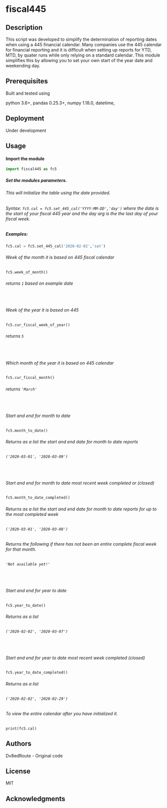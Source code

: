 
# fiscal445

## Description

This script was developed to simplify the determination of reporting dates when using a 445 financial calendar. Many companies use the 445 calendar for financial reporting and it is difficult when setting up reports for YTD, MTD, by quater runs while only relying on a standard calendar. This module simplifies this by allowing you to set your own  start of the year date and weekending day.

## Prerequisites
Built and tested using

python 3.6+, 
pandas 0.25.3+, 
numpy 1.18.0, 
datetime, 

## Deployment
Under development



## Usage

#### Import the module

```python
import fiscal445 as fc5
```

##### Set the modules parameters.

###### This will initialize the table using the date provided.
###### Syntax: `fc5.cal = fc5.set_445_cal('YYYY-MM-DD','day')` where the date is the start of your fiscal 445 year and the day arg is the the last day of your fiscal week.

##### Examples:

```python
fc5.cal = fc5.set_445_cal('2020-02-02','sat')
```


###### Week of the month it is based on 445 fiscal calendar

```python
fc5.week_of_month()
```
###### returns `1` based on example date

<br>


###### Week of the year it is based on 445

```python
fc5.cur_fiscal_week_of_year()
```
###### returns `5` 

<br>

###### Which month of the year it is based on 445 calendar


```python
fc5.cur_fiscal_month()
```
###### returns `'March'`

<br>

###### Start and end for month to date


```python
fc5.month_to_date()
```
###### Returns as a list the start and end date for month to date reports

###### `('2020-03-01', '2020-03-09')`
<br>


###### Start and end for month to date most recent week completed or (closed)


```python
fc5.month_to_date_completed()
```

###### Returns as a list the start and end date for month to date reports for up to the most completed week

###### `('2020-03-01', '2020-03-08')`

###### Returns the following if there has not been an entire complete fiscal week for that month. 

###### `'Not available yet!'`

<br>

###### Start and end for year to date


```python
fc5.year_to_date()
```

###### Returns as a list 

###### `('2020-02-02', '2020-03-07')`

<br>

###### Start and end for year to date most recent week completed (closed)


```python
fc5.year_to_date_completed()
```

###### Returns as a list 

###### `('2020-02-02', '2020-02-29')`


###### To view the entire calendar after you have initialized it.

`print(fc5.cal)`


## Authors
Dv8edRoute - Original code

## License
MIT

## Acknowledgments


